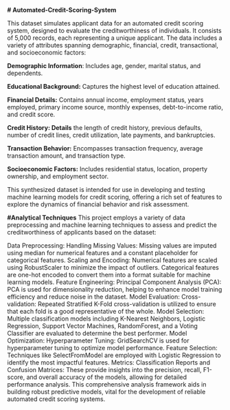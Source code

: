 **# Automated-Credit-Scoring-System**


This dataset simulates applicant data for an automated credit scoring system, designed to evaluate the creditworthiness of individuals. It consists of 5,000 records, each representing a unique applicant. The data includes a variety of attributes spanning demographic, financial, credit, transactional, and socioeconomic factors:

**Demographic Information**: Includes age, gender, marital status, and dependents.

**Educational Background:** Captures the highest level of education attained.

**Financial Details:** Contains annual income, employment status, years employed, primary income source, monthly expenses, debt-to-income ratio, and credit score.

**Credit History: Details** the length of credit history, previous defaults, number of credit lines, credit utilization, late payments, and bankruptcies.

**Transaction Behavior:** Encompasses transaction frequency, average transaction amount, and transaction type.

**Socioeconomic Factors:** Includes residential status, location, property ownership, and employment sector.

This synthesized dataset is intended for use in developing and testing machine learning models for credit scoring, offering a rich set of features to explore the dynamics of financial behavior and risk assessment.



**#Analytical Techniques**
This project employs a variety of data preprocessing and machine learning techniques to assess and predict the creditworthiness of applicants based on the dataset:

Data Preprocessing:
Handling Missing Values: Missing values are imputed using median for numerical features and a constant placeholder for categorical features.
Scaling and Encoding: Numerical features are scaled using RobustScaler to minimize the impact of outliers. Categorical features are one-hot encoded to convert them into a format suitable for machine learning models.
Feature Engineering:
Principal Component Analysis (PCA): PCA is used for dimensionality reduction, helping to enhance model training efficiency and reduce noise in the dataset.
Model Evaluation:
Cross-validation: Repeated Stratified K-Fold cross-validation is utilized to ensure that each fold is a good representative of the whole.
Model Selection: Multiple classification models including K-Nearest Neighbors, Logistic Regression, Support Vector Machines, RandomForest, and a Voting Classifier are evaluated to determine the best performer.
Model Optimization:
Hyperparameter Tuning: GridSearchCV is used for hyperparameter tuning to optimize model performance.
Feature Selection: Techniques like SelectFromModel are employed with Logistic Regression to identify the most impactful features.
Metrics:
Classification Reports and Confusion Matrices: These provide insights into the precision, recall, F1-score, and overall accuracy of the models, allowing for detailed performance analysis.
This comprehensive analysis framework aids in building robust predictive models, vital for the development of reliable automated credit scoring systems.
